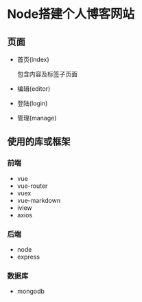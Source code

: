 # Node搭建个人博客网站
## 页面
* 首页(index)

  包含内容及标签子页面
  
* 编辑(editor)
* 登陆(login)
* 管理(manage)

## 使用的库或框架
### 前端
* vue
* vue-router
* vuex
* vue-markdown
* iview
* axios

### 后端
* node
* express

### 数据库
* mongodb
